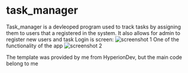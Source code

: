 # task_manager

Task_manager is a devleoped program used to track tasks by assigning them to users that a registered in the system. It also allows for admin to register new users
and task
Login is screen:
![screenshot 1](https://github.com/phantomrider24/task_manager/assets/48959613/11c3234f-4ddb-44d8-a581-ca9a58893900)
One of the functionality of the app
![screenshot 2](https://github.com/phantomrider24/task_manager/assets/48959613/5fae68b3-76d2-4009-b3bd-c1a5c1027e94)

The template was provided by me from HyperionDev, but the main code belong to me
